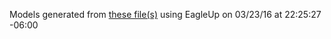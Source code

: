 Models generated from [these file(s)](https://raw.github.com/sparkfun/Photon_Battery_Shield/1d83476d8b08543da03a971b2d1fbc95789919ac/Hardware/Photon%20Battery%20Shield.brd) using EagleUp on 03/23/16 at 22:25:27 -06:00
